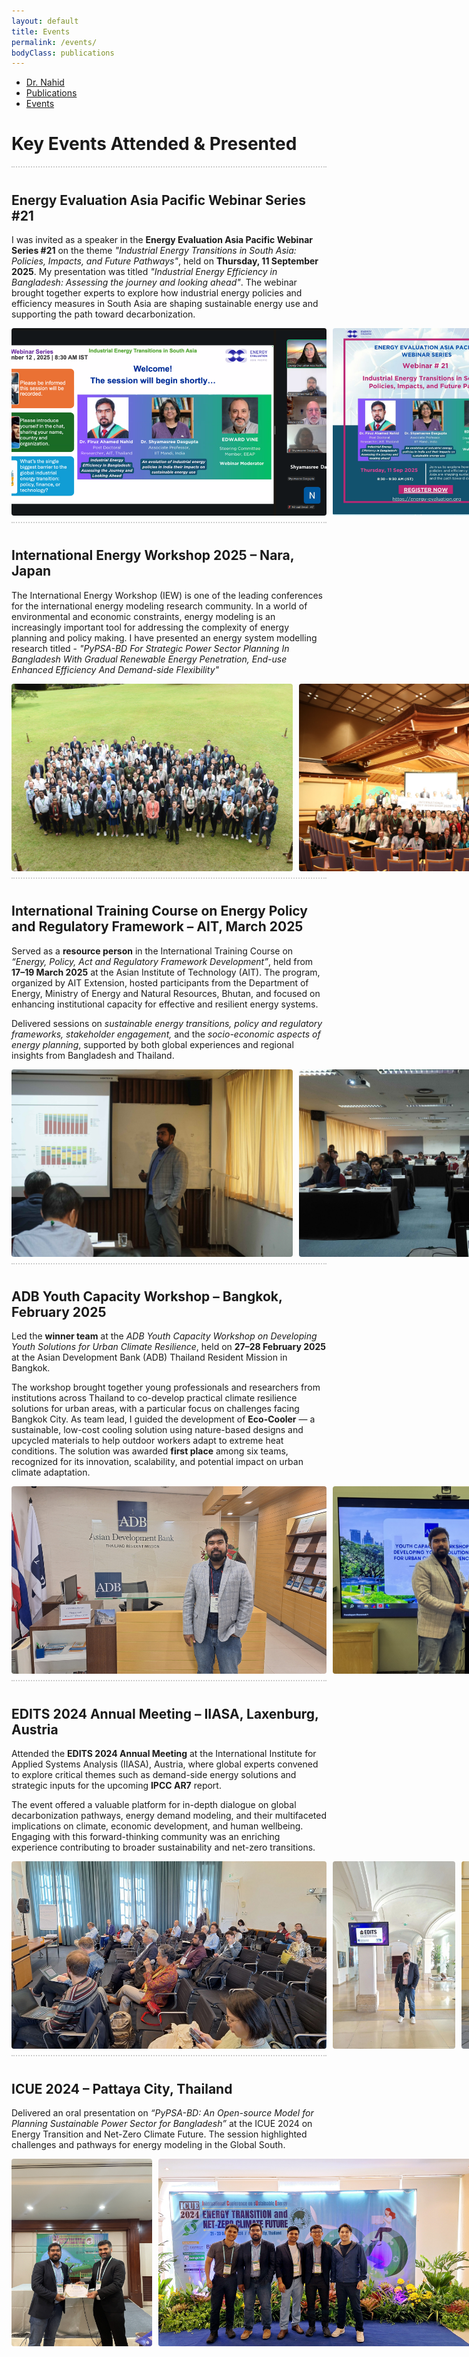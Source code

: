 ```yaml
---
layout: default
title: Events
permalink: /events/
bodyClass: publications
---
```


<!-- TOP NAVIGATION -->
<nav class="top-nav">
  <ul>
    <li><a href="/">Dr. Nahid</a></li>
    <li><a href="/publications/">Publications</a></li>
    <li><a href="/events/">Events</a></li>
    
  </ul>
</nav> 

<h1>Key Events Attended & Presented</h1>

<!-- EVENT 2 -->
<div style="border-top: 2px dotted #ccc; padding: 10px 0;;">
  <h2>Energy Evaluation Asia Pacific Webinar Series #21</h2>
  <p>
    I was invited as a speaker in the <strong>Energy Evaluation Asia Pacific Webinar Series #21</strong> on the theme 
    <em>"Industrial Energy Transitions in South Asia: Policies, Impacts, and Future Pathways"</em>, held on 
    <strong>Thursday, 11 September 2025</strong>. 
    My presentation was titled <em>"Industrial Energy Efficiency in Bangladesh: Assessing the journey and looking ahead"</em>. 
    The webinar brought together experts to explore how industrial energy policies and efficiency measures in South Asia 
    are shaping sustainable energy use and supporting the path toward decarbonization.
  </p>

  <div style="display: flex; gap: 10px;">
    <img src="/Image/Webniar/1.png" alt="photo 1" style="flex: 1; height: 300px; object-fit: cover; border-radius: 4px;">
    <img src="/Image/Webniar/12.jpg" alt="photo 3" style="flex: 1; height: 300px; object-fit: cover; border-radius: 4px;">
    <img src="/Image/Webniar/Picture1.png" alt="photo 2" style="flex: 1; height: 300px; object-fit: cover; border-radius: 4px;">
  </div>
</div>

<!-- EVENT 1 -->
<div style="border-top: 2px dotted #ccc; padding: 10px 0;;">
  <h2>International Energy Workshop 2025 – Nara, Japan</h2>
  <p>
    The International Energy Workshop (IEW) is one of the leading conferences for the international energy modeling research community. In a world of environmental and economic constraints, energy modeling is an increasingly important tool for addressing the complexity of energy planning and policy making. I have presented an energy system modelling research titled - <em> "PyPSA-BD For Strategic Power Sector Planning In Bangladesh With Gradual Renewable Energy Penetration, End-use Enhanced Efficiency And Demand-side Flexibility" </em>
  </p>

  <div style="display: flex; gap: 10px;">
    <img src="/Image/IEW 2025/IEW1.jpg" alt="Photo 1" style="flex: 1; height: 300px; object-fit: cover; border-radius: 4px;">
    <img src="/Image/IEW 2025/IEW 2.jpg" alt="Photo 2" style="flex: 1; height: 300px; object-fit: cover; border-radius: 4px;">
    <img src="/Image/IEW 2025/IEW 4.jpg" alt="Photo 4" style="flex: 1; height: 300px; object-fit: cover; border-radius: 4px;">
  </div>
</div>

<!-- EVENT 2-->
<div style="border-top: 2px dotted #ccc; padding: 10px 0; ">
  <h2>International Training Course on Energy Policy and Regulatory Framework – AIT, March 2025</h2>
  <p>
    Served as a <strong>resource person</strong> in the International Training Course on 
    <em>“Energy, Policy, Act and Regulatory Framework Development”</em>, held from 
    <strong>17–19 March 2025</strong> at the Asian Institute of Technology (AIT). 
    The program, organized by AIT Extension, hosted participants from the 
    Department of Energy, Ministry of Energy and Natural Resources, Bhutan, 
    and focused on enhancing institutional capacity for effective and resilient energy systems.
  </p>
  <p>
    Delivered sessions on <em>sustainable energy transitions, policy and regulatory frameworks, stakeholder engagement,</em> 
    and the <em>socio-economic aspects of energy planning</em>, supported by both global experiences and 
    regional insights from Bangladesh and Thailand. 
  </p>

  <div style="display: flex; gap: 10px;">
    <img src="/Image/Training/1_11zon.jpg" alt="ICUE Stage" style="flex: 1; height: 300px; object-fit: cover; border-radius: 4px;">
    <img src="/Image/Training/2_11zon.jpg" alt="Poster Session" style="flex: 1; height: 300px; object-fit: cover; border-radius: 4px;">
    <img src="/Image/Training/3_11zon.jpg" alt="Panelists" style="flex: 1; height: 300px; object-fit: cover; border-radius: 4px;">
  </div>
  
</div>

<!-- EVENT 3-->
<div style="border-top: 2px dotted #ccc; padding: 10px 0;">
  <h2>ADB Youth Capacity Workshop – Bangkok, February 2025</h2>
  <p>
    Led the <strong>winner team</strong> at the <em>ADB Youth Capacity Workshop on Developing Youth Solutions for Urban Climate Resilience</em>, held on 
    <strong>27–28 February 2025</strong> at the Asian Development Bank (ADB) Thailand Resident Mission in Bangkok.
  </p>
  <p>
    The workshop brought together young professionals and researchers from institutions across Thailand to co-develop 
    practical climate resilience solutions for urban areas, with a particular focus on challenges facing Bangkok City. 
    As team lead, I guided the development of <strong>Eco-Cooler</strong> — a sustainable, low-cost cooling solution using 
    nature-based designs and upcycled materials to help outdoor workers adapt to extreme heat conditions. The solution was awarded <strong>first place</strong> 
    among six teams, recognized for its innovation, scalability, 
    and potential impact on urban climate adaptation. 
  </p>

  <div style="display: flex; gap: 10px; width: 100%;">
    <img src="/Image/ADB/1.jpg" alt="Team Presentation" style="flex: 1; height: 300px; object-fit: cover; border-radius: 4px;">
    <img src="/Image/ADB/2.jpg" alt="Team Presentation" style="flex: 1; height: 300px; object-fit: cover; border-radius: 4px;">
    <img src="/Image/ADB/3.JPG" alt="Team Presentation" style="flex: 1; height: 300px; object-fit: cover; border-radius: 4px;">
  </div>
</div>

<!-- EVENT 5 -->
<!-- EVENT -->
<div style="border-top: 2px dotted #ccc; padding: 10px 0; ">
  <h2>EDITS 2024 Annual Meeting – IIASA, Laxenburg, Austria</h2>
  <p>
    Attended the <strong>EDITS 2024 Annual Meeting</strong> at the International Institute for Applied Systems Analysis (IIASA), Austria, where global experts convened to explore critical themes such as demand-side energy solutions and strategic inputs for the upcoming <strong>IPCC AR7</strong> report.
  </p>
  <p>
    The event offered a valuable platform for in-depth dialogue on global decarbonization pathways, energy demand modeling, and their multifaceted implications on climate, economic development, and human wellbeing. Engaging with this forward-thinking community was an enriching experience contributing to broader sustainability and net-zero transitions.
  </p>

  <div style="display: flex; gap: 10px; width: 100%;">
    <img src="/Image/EDITS24/2.jpg" alt="EDITS Group Session" style="flex: 1; height: 300px; object-fit: cover; border-radius: 4px;">
    <img src="/Image/EDITS24/3.jpg" alt="EDITS Group Session" style="flex: 1; height: 300px; object-fit: cover; border-radius: 4px;">
    <img src="/Image/EDITS24/4.jpg" alt="EDITS Group Session" style="flex: 1; height: 300px; object-fit: cover; border-radius: 4px;">
  </div>
</div>


<!-- EVENT 4 -->
<div style="border-top: 2px dotted #ccc; padding: 10px 0;">
  <h2>ICUE 2024 – Pattaya City, Thailand</h2>
  <p>
    Delivered an oral presentation on <em>“PyPSA-BD: An Open-source Model for Planning Sustainable Power Sector for Bangladesh”</em> at the ICUE 2024 on Energy Transition and Net-Zero Climate Future. The session highlighted challenges and pathways for energy modeling in the Global South.
  </p>

  <div style="display: flex; gap: 10px;">
    <img src="/Image/ICUE/2.JPG" alt="ICUE Stage" style="flex: 1; height: 300px; object-fit: cover; border-radius: 4px;">
    <img src="/Image/ICUE/20241023_152352.jpg" alt="Poster Session" style="flex: 1; height: 300px; object-fit: cover; border-radius: 4px;">
    <img src="/Image/ICUE/20241023_152412.jpg" alt="Panelists" style="flex: 1; height: 300px; object-fit: cover; border-radius: 4px;">
  </div>
</div>



